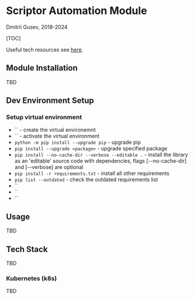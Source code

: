 # Scriptor Automation Module

Dmitrii Gusev, 2018-2024

[TOC]

Useful tech resources see [here](./../techlinks.md).

## Module Installation

TBD

## Dev Environment Setup

### Setup virtual environment

- `` - create the virtual environemnt
- `` - activate the virtual environment
- `python -m pip install --upgrade pip` - upgrade pip
- `pip install --upgrade <package>` - upgrade specified package
- `pip install --no-cache-dir --verbose --editable .` - install the library as an 'editable' source code
    with dependencies, flags [--no-cache-dir] and [--verbose] are optional
- `pip install -r requirements.txt` - install all other requirements
- `pip list --outdated` - check the outdated requirements list
- ``
- ``
- ``

## Usage

TBD

## Tech Stack

TBD

### Kubernetes (k8s)

TBD
